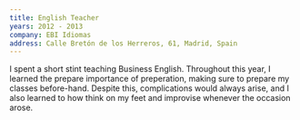 ```yaml
---
title: English Teacher
years: 2012 - 2013
company: EBI Idiomas
address: Calle Bretón de los Herreros, 61, Madrid, Spain
---
```

<p>I spent a short stint teaching Business English. Throughout this year, I learned the prepare importance of preperation, making sure to prepare my classes before-hand. Despite this, complications would always arise, and I also learned to how think on my feet and improvise whenever the occasion arose.</p>